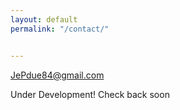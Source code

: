 ```yaml
---
layout: default
permalink: "/contact/"


---
```


JePdue84@gmail.com

Under Development! Check back soon
